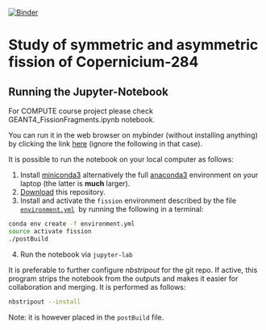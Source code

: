 [![Binder](https://mybinder.org/badge.svg)](https://mybinder.org/)

# Study of symmetric and asymmetric fission of Copernicium-284

## Running the Jupyter-Notebook

For COMPUTE course project please check GEANT4_FissionFragments.ipynb notebook.

You can run it in the web browser on mybinder (without installing anything) by clicking the link [here](https://mybinder.org/) (ignore the following in that case). 

It is possible to run the notebook on your local computer as follows:

1. Install [miniconda3](https://conda.io/miniconda.html) alternatively the full [anaconda3](https://www.anaconda.com/download) environment on your laptop (the latter is **much** larger).
2. [Download](https://gitlab.com/lund-nsg/deadlayer-determination/-/archive/master/deadlayer-determination-master.zip) this repository.
3. Install and activate the `fission` environment described by the file [`environment.yml`](/environment.yml)  by running the following in a terminal:

```bash
conda env create -f environment.yml
source activate fission
./postBuild
```
4. Run the notebook via `jupyter-lab`

It is preferable to further configure _nbstripout_ for the git repo. If active, this program strips the notebook from the outputs and makes it easier for collaboration and merging. It is performed as follows: 

```bash
nbstripout --install
```

Note: it is however placed in the `postBuild` file.

